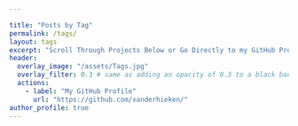 ```yaml
---

title: "Posts by Tag"
permalink: /tags/
layout: tags
excerpt: "Scroll Through Projects Below or Go Directly to my GitHub Profile"
header:
  overlay_image: "/assets/Tags.jpg"
  overlay_filter: 0.3 # same as adding an opacity of 0.3 to a black background
  actions:
    - label: "My GitHub Profile"
      url: "https://github.com/xanderhieken/"
author_profile: true
---
```

